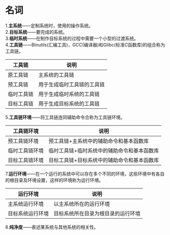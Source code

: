# 名词
1.**主系统**——定制系统时，使用的操作系统。  
2.**目标系统**——要完成的系统。  
3.**临时系统**——在制作目标系统的过程中需要一个小型的过渡系统。  
4.**工具链**——Binutils(汇编工具)，GCC(编译器)和Glibc(标准C函数库)的组合称为工具链。  

| 工具链 | 说明 |
|-----|----|
| 原工具链 | 主系统的工具链 |
| 预工具链 | 用于生成临时工具链的工具链 |
| 临时工具链 | 用于生成临时系统的工具链 |
| 目标工具链 | 用于生成目标系统的工具链 |
 
5.**工具链环境**——将工具链连同辅助命令合称为工具链环境。

| 工具链环境 | 说明 |
|-------|----|
| 预工具链环境 | 预工具链+主系统中的辅助命令和基本函数库 |
| 临时工具链环境 | 临时工具链+临时系统中的辅助命令和基本函数库 |
| 目标工具链环境 | 目标工具链+目标系统中的辅助命令和基本函数库 |

7.**运行环境**——在一个运行的系统中可以存在多个不同的环境，这些环境中有各自的根目录及环境设置，这样的环境称为运行环境。

| 运行环境 | 说明 |
|--|--|
| 主系统运行环境 | 以主系统所在的运行环境 |
| 目标系统运行环境 | 目标系统所在目录为根目录的运行环境 |

8.**纯净度**——表述某系统与其他系统的相关性。